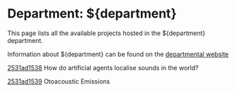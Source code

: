 # Department: **${department}**

This page lists all the available projects hosted in the ${department} department.

Information about ${department} can be found on the [departmental website](https://www.ucl.ac.uk/ear)

[2531ad1538](../projects/2531ad1538.md) How do artificial agents localise sounds in the world?

[2531ad1539](../projects/2531ad1539.md) Otoacoustic Emissions

